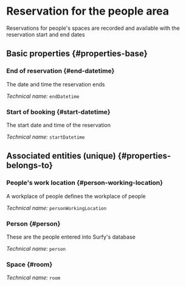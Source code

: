 # Reservation for the people area
<!--- THIS FILE IS GENERATED PLEASE DO NOT EDIT IT DIRECTLY --->

Reservations for people's spaces are recorded and available with the reservation start and end dates

<OH code="personToRoomBooking"/>


## Basic properties {#properties-base}

### End of reservation {#end-datetime}

The date and time the reservation ends

*Technical name:* ```endDatetime```
<PH code="personToRoomBooking:endDatetime"/>

### Start of booking {#start-datetime}

The start date and time of the reservation

*Technical name:* ```startDatetime```
<PH code="personToRoomBooking:startDatetime"/>


## Associated entities (unique) {#properties-belongs-to}

### People's work location {#person-working-location}

A workplace of people defines the workplace of people

*Technical name:* ```personWorkingLocation```
<PH code="personToRoomBooking:personWorkingLocation"/>

### Person {#person}

These are the people entered into Surfy's database

*Technical name:* ```person```
<PH code="personToRoomBooking:person"/>

### Space {#room}



*Technical name:* ```room```
<PH code="personToRoomBooking:room"/>





